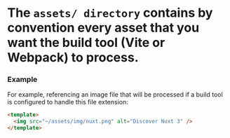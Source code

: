 # The `assets/ directory` contains by convention every asset that you want the build tool (Vite or Webpack) to process.

### Example

For example, referencing an image file that will be processed if a build tool is configured to handle this file extension:

```html
<template>
  <img src="~/assets/img/nuxt.png" alt="Discover Nuxt 3" />
</template>
```